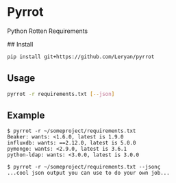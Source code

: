 # Pyrrot

Python Rotten Requirements

## Install

```bash
pip install git+https://github.com/Leryan/pyrrot
```

## Usage

```bash
pyrrot -r requirements.txt [--json]
```

## Example

```
$ pyrrot -r ~/someproject/requirements.txt
Beaker: wants: <1.6.0, latest is 1.9.0
influxdb: wants: ==2.12.0, latest is 5.0.0
pymongo: wants: <2.9.0, latest is 3.6.1
python-ldap: wants: <3.0.0, latest is 3.0.0
```

```
$ pyrrot -r ~/someproject/requirements.txt --jsonç
...cool json output you can use to do your own job...
```